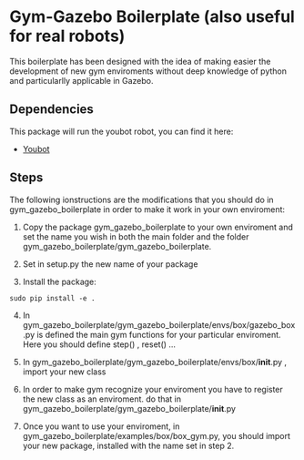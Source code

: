 # Gym-Gazebo Boilerplate (also useful for real robots)

This boilerplate has been designed with the idea of making easier the development of new gym enviroments without deep knowledge of python and particularlly applicable in Gazebo.

## Dependencies

This package will run the youbot robot, you can find it here:

* [Youbot](https://github.com/TheCamusean/youbot_robot)

## Steps

The following ionstructions are the modifications that you should do in gym_gazebo_boilerplate in order to make it work in your own enviroment:

1. Copy the package gym_gazebo_boilerplate to your own enviroment and set the name you wish in both the main folder and the folder gym_gazebo_boilerplate/gym_gazebo_boilerplate.

2. Set in setup.py the new name of your package

3. Install the package:

```
sudo pip install -e .
```

4. In gym_gazebo_boilerplate/gym_gazebo_boilerplate/envs/box/gazebo_box.py is defined the main gym functions for your particular enviroment. Here you should define step() , reset() ...

5. In gym_gazebo_boilerplate/gym_gazebo_boilerplate/envs/box/__init__.py , import your new class

6. In order to make gym recognize your enviroment you have to register the new class as an enviroment. do that in gym_gazebo_boilerplate/gym_gazebo_boilerplate/__init__.py

7. Once you want to use your enviroment, in gym_gazebo_boilerplate/examples/box/box_gym.py, you should import your new package, installed with the name set in step 2.



